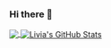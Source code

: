 ### Hi there 👋

<!--
**liviadpierin/liviadpierin** is a ✨ _special_ ✨ repository because its `README.md` (this file) appears on your GitHub profile.

Here are some ideas to get you started:

- 🔭 I’m currently working on ...
- 🌱 I’m currently learning ...
- 👯 I’m looking to collaborate on ...
- 🤔 I’m looking for help with ...
- 💬 Ask me about ...
- 📫 How to reach me: ...
- 😄 Pronouns: ...
- ⚡ Fun fact: ...
-->
<a href="https://github.com/liviadpierin/liviadpierin">
  <img align="center" src="https://github-readme-stats.vercel.app/api/top-langs/?username=liviadpierin&hide=html,css&layout=default&theme=highcontrast&num_langs=3" />
</a>  
<a href="https://github.com/liviadpierin/liviadpierin">
  <img align="center" src="https://github-readme-stats.vercel.app/api?username=liviadpierin&show_icons=true&theme=tokyonight" alt="Livia's GitHub Stats" />
</a>  
